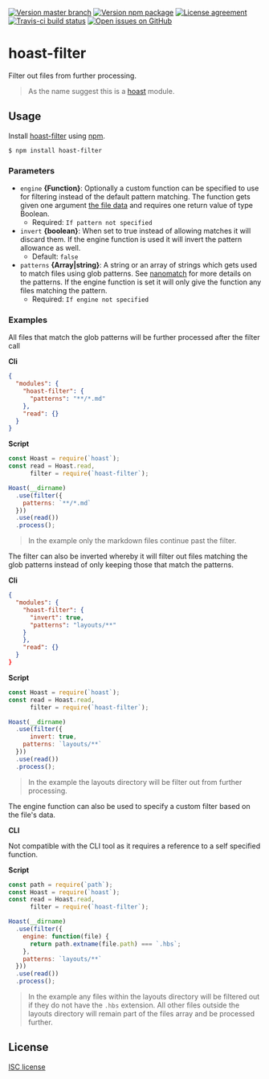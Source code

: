 [![Version master branch](https://img.shields.io/github/package-json/v/hoast/hoast-filter.svg?label=master&style=flat-square)](https://github.com/hoast/hoast-filter#readme)
[![Version npm package](https://img.shields.io/npm/v/hoast-filter.svg?label=npm&style=flat-square)](https://npmjs.com/package/hoast-filter)
[![License agreement](https://img.shields.io/github/license/hoast/hoast-filter.svg?style=flat-square)](https://github.com/hoast/hoast-filter/blob/master/LICENSE)
[![Travis-ci build status](https://img.shields.io/travis-ci/hoast/hoast-filter.svg?branch=master&style=flat-square)](https://travis-ci.org/hoast/hoast-filter)
[![Open issues on GitHub](https://img.shields.io/github/issues/hoast/hoast-filter.svg?style=flat-square)](https://github.com/hoast/hoast-filter/issues)

# hoast-filter

Filter out files from further processing.

> As the name suggest this is a [hoast](https://github.com/hoast/hoast#readme) module.

## Usage

Install [hoast-filter](https://npmjs.com/package/hoast-filter) using [npm](https://npmjs.com).

```
$ npm install hoast-filter
```

### Parameters

* `engine` **{Function}**: Optionally a custom function can be specified to use for filtering instead of the default pattern matching. The function gets given one argument [the file data](https://github.com/hoast/hoast#modules) and requires one return value of type Boolean.
	* Required: `If pattern not specified`
* `invert` **{boolean}**: When set to true instead of allowing matches it will discard them. If the engine function is used it will invert the pattern allowance as well.
	* Default: `false`
* `patterns` **{Array|string}**: A string or an array of strings which gets used to match files using glob patterns. See [nanomatch](https://github.com/micromatch/nanomatch#readme) for more details on the patterns. If the engine function is set it will only give the function any files matching the pattern.
	* Required: `If engine not specified`

### Examples

All files that match the glob patterns will be further processed after the filter call

**Cli**

```json
{
  "modules": {
    "hoast-filter": {
      "patterns": "**/*.md"
	},
    "read": {}
  }
}
```

**Script**

```javascript
const Hoast = require(`hoast`);
const read = Hoast.read,
      filter = require(`hoast-filter`);

Hoast(__dirname)
  .use(filter({
    patterns: `**/*.md`
  }))
  .use(read())
  .process();
```

> In the example only the markdown files continue past the filter.

The filter can also be inverted whereby it will filter out files matching the glob patterns instead of only keeping those that match the patterns.

**Cli**

```json
{
  "modules": {
    "hoast-filter": {
      "invert": true,
      "patterns": "layouts/**"
    }
	},
    "read": {}
  }
}
```

**Script**

```javascript
const Hoast = require(`hoast`);
const read = Hoast.read,
      filter = require(`hoast-filter`);

Hoast(__dirname)
  .use(filter({
	  invert: true,
    patterns: `layouts/**`
  }))
  .use(read())
  .process();
```

> In the example the layouts directory will be filter out from further processing.

The engine function can also be used to specify a custom filter based on the file's data.

**CLI**

Not compatible with the CLI tool as it requires a reference to a self specified function.

**Script**

```javascript
const path = require(`path`);
const Hoast = require(`hoast`);
const read = Hoast.read,
      filter = require(`hoast-filter`);

Hoast(__dirname)
  .use(filter({
    engine: function(file) {
      return path.extname(file.path) === `.hbs`;
    },
    patterns: `layouts/**`
  }))
  .use(read())
  .process();
```

> In the example any files within the layouts directory will be filtered out if they do not have the `.hbs` extension. All other files outside the layouts directory will remain part of the files array and be processed further.

## License

[ISC license](https://github.com/hoast/hoast-filter/blob/master/LICENSE)